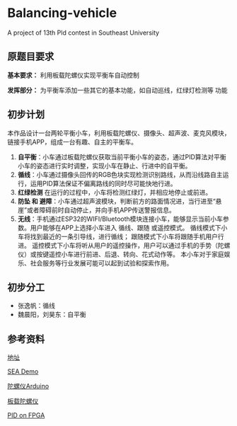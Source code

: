 # Balancing-vehicle
A project of 13th Pld contest in Southeast University

## 原题目要求
**基本要求：** 
利用板载陀螺仪实现平衡车自动控制


**发挥部分：**
为平衡车添加一些其它的基本功能，如自动巡线，红绿灯检测等
功能

## 初步计划

本作品设计一台两轮平衡小车，利用板载陀螺仪、摄像头、超声波、麦克风模块，链接手机APP，组成一台有趣、自主的平衡车。 
1. **自平衡**：小车通过板载陀螺仪获取当前平衡小车的姿态，通过PID算法对平衡小车的姿态进行实时调整，实现小车在静止、行进中的自平衡。 
2. **循线**：小车通过摄像头回传的RGB色块实现检测识别路线，从而沿线路自主运行，运用PID算法保证不偏离路线的同时尽可能快地行进。
3. **红绿检测** 在运行的过程中，小车将检测红绿灯，并相应地停止或前进。
4. **防坠 和 避障**：小车通过超声波模块，判断前方的路面情况进，当行进至“悬崖”或者障碍前时自动停止，并向手机APP传送警报信息。 
5. **无线**：手机通过ESP32的WIFI/Bluetooth模块连接小车，能够显示当前小车参数。用户能够在APP上选择小车进入 循线、跟随 或遥控模式。 循线模式下小车将找到最近的一条引导线，进行循线； 跟随模式下小车将跟随手机用户行进。 遥控模式下小车将听从用户的遥控操作，用户可以通过手机的手势（陀螺仪）或按键遥控小车进行前进、后退、转向、花式动作等。 
本小车对于家庭娱乐、社会服务等行业发展可能可以起到试验和探索作用。

## 初步分工

- 张逸帆：循线
- 魏晨阳，刘昊东：自平衡

## 参考资料
[地址](https://www.yahboom.com/study/bc-32)

[SEA Demo](https://github.com/sea-s7/Demo_project)

[陀螺仪Arduino](https://github.com/sparkfun/SparkFun_LSM9DS1_Arduino_Library)

[板载陀螺仪](https://github.com/sea-s7/Demo_project/tree/master/On-Board-Gyroscope)

[PID on FPGA](https://github.com/sea-s7/Demo_project/tree/master/PID-Algorithm-On-FPGA)
